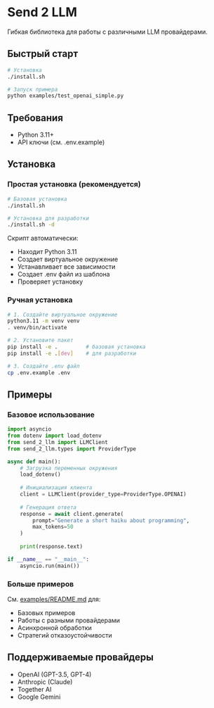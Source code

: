 # Send 2 LLM

Гибкая библиотека для работы с различными LLM провайдерами.

## Быстрый старт

```bash
# Установка
./install.sh

# Запуск примера
python examples/test_openai_simple.py
```

## Требования
- Python 3.11+
- API ключи (см. .env.example)

## Установка

### Простая установка (рекомендуется)
```bash
# Базовая установка
./install.sh

# Установка для разработки
./install.sh -d
```

Скрипт автоматически:
- Находит Python 3.11
- Создает виртуальное окружение
- Устанавливает все зависимости
- Создает .env файл из шаблона
- Проверяет установку

### Ручная установка
```bash
# 1. Создайте виртуальное окружение
python3.11 -m venv venv
. venv/bin/activate

# 2. Установите пакет
pip install -e .         # базовая установка
pip install -e .[dev]    # для разработки

# 3. Создайте .env файл
cp .env.example .env
```

## Примеры

### Базовое использование
```python
import asyncio
from dotenv import load_dotenv
from send_2_llm import LLMClient
from send_2_llm.types import ProviderType

async def main():
    # Загрузка переменных окружения
    load_dotenv()
    
    # Инициализация клиента
    client = LLMClient(provider_type=ProviderType.OPENAI)
    
    # Генерация ответа
    response = await client.generate(
        prompt="Generate a short haiku about programming",
        max_tokens=50
    )
    
    print(response.text)

if __name__ == "__main__":
    asyncio.run(main())
```

### Больше примеров
См. [examples/README.md](examples/README.md) для:
- Базовых примеров
- Работы с разными провайдерами
- Асинхронной обработки
- Стратегий отказоустойчивости

## Поддерживаемые провайдеры
- OpenAI (GPT-3.5, GPT-4)
- Anthropic (Claude)
- Together AI
- Google Gemini 